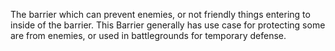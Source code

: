 The barrier which can prevent enemies, or not friendly things entering to inside of the barrier. This Barrier generally has use case for protecting some are from enemies, or used in battlegrounds for temporary defense.




